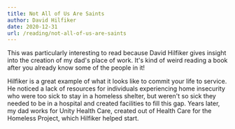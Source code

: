 ```yaml
---
title: Not All of Us Are Saints
author: David Hilfiker
date: 2020-12-31
url: /reading/not-all-of-us-are-saints
---
```

This was particularly interesting to read because David Hilfiker gives insight into the creation of my dad's place of work.
It's kind of weird reading a book after you already know some of the people in it!

Hilfiker is a great example of what it looks like to commit your life to service.
He noticed a lack of resources for individuals experiencing home insecurity who were too sick to stay in a homeless shelter, but weren't so sick they needed to be in a hospital and created facilities to fill this gap.
Years later, my dad works for Unity Health Care, created out of Health Care for the Homeless Project, which Hilfiker helped start.
